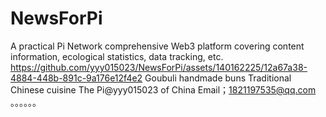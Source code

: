 # NewsForPi
A practical Pi Network comprehensive Web3 platform covering content information, ecological statistics, data tracking, etc. 
https://github.com/yyy015023/NewsForPi/assets/140162225/12a67a38-4884-448b-891c-9a176e12f4e2
Goubuli handmade buns
Traditional Chinese cuisine
The Pi@yyy015023 of China
Email；1821197535@qq.com
。。。。。。
